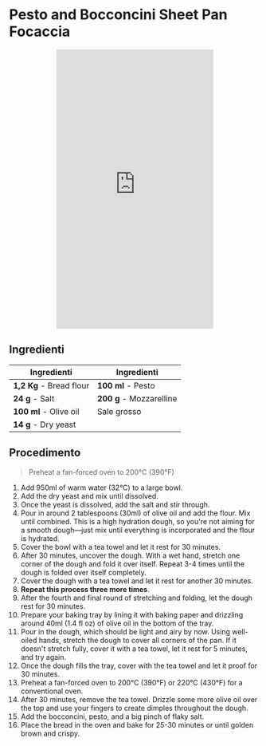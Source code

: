 # Pesto and Bocconcini Sheet Pan Focaccia

<p style="text-align:center;">
<iframe width="315" height="560"
src="https://www.youtube.com/embed/sCXodpSVXFk"
title="YouTube video player"
frameborder="0"
allow="accelerometer; autoplay; clipboard-write; encrypted-media; gyroscope; picture-in-picture; web-share"
allowfullscreen></iframe>
</p>

## Ingredienti

| Ingredienti                  | Ingredienti             |
| ---------------------------- | ----------------------- |
| **1,2 Kg** - Bread flour | **100 ml** - Pesto |
| **24 g** - Salt | **200 g** - Mozzarelline |
| **100 ml** - Olive oil | Sale grosso |
| **14 g** - Dry yeast |  |

## Procedimento

> Preheat a fan-forced oven to 200°C (390°F) 

1. Add 950ml of warm water (32°C) to a large bowl. 
1. Add the dry yeast and mix until dissolved. 
1. Once the yeast is dissolved, add the salt and stir through.
1. Pour in around 2 tablespoons (30ml) of olive oil and add the flour. Mix until combined. This is a high hydration dough, so you're not aiming for a smooth dough—just mix until everything is incorporated and the flour is hydrated. 
1. Cover the bowl with a tea towel and let it rest for 30 minutes.
1. After 30 minutes, uncover the dough. With a wet hand, stretch one corner of the dough and fold it over itself. Repeat 3-4 times until the dough is folded over itself completely. 
1. Cover the dough with a tea towel and let it rest for another 30 minutes. 
1. **Repeat this process three more times**.
1. After the fourth and final round of stretching and folding, let the dough rest for 30 minutes. 
1. Prepare your baking tray by lining it with baking paper and drizzling around 40ml (1.4 fl oz) of olive oil in the bottom of the tray. 
1. Pour in the dough, which should be light and airy by now. Using well-oiled hands, stretch the dough to cover all corners of the pan. If it doesn't stretch fully, cover it with a tea towel, let it rest for 5 minutes, and try again. 
1. Once the dough fills the tray, cover with the tea towel and let it proof for 30 minutes.
5. Preheat a fan-forced oven to 200°C (390°F) or 220°C (430°F) for a conventional oven.
6. After 30 minutes, remove the tea towel. Drizzle some more olive oil over the top and use your fingers to create dimples throughout the dough. 
1. Add the bocconcini, pesto, and a big pinch of flaky salt.
7. Place the bread in the oven and bake for 25-30 minutes or until golden brown and crispy.

